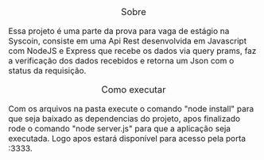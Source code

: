 <p style="text-align: center; font-size: 18px">Sobre</p>
<p style="font-size: 16px">
Essa projeto é uma parte da prova para vaga de estágio na Syscoin, consiste em uma Api Rest desenvolvida em Javascript com NodeJS e Express que recebe os dados via query prams, faz a verificação dos dados recebidos e retorna um Json com o status da requisição.
</p>



<p style="text-align: center; font-size: 18px">Como executar</p>
<p style="font-size: 16px">
Com os arquivos na pasta execute o comando "node install" para que seja baixado as dependencias do projeto, apos finalizado rode o comando "node server.js" para que a aplicação seja executada. Logo apos estará disponível para acesso pela porta :3333.
</p>
